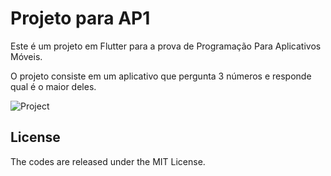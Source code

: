 # Projeto para AP1

Este é um projeto em Flutter para a prova de Programação Para Aplicativos Móveis.

O projeto consiste em um aplicativo que pergunta 3 números e responde qual é o maior deles.

![Project](https://github.com/jpmoreiradev/ap1_PPAM/assets/78699072/0f5c9f34-1638-4f06-b515-bbdbbd1893e6)

## License

The codes are released under the MIT License.
